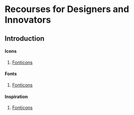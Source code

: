 <h1>Recourses for Designers and Innovators</h1>
<h2>Introduction</h2>
<p></p>

<h4>Icons</h4>
<ol>
<li><a href="https://fonticons.com/sets">Fonticons</a></li>
</ol>

<h4>Fonts</h4>
<ol>
<li><a href="https://fonticons.com/sets">Fonticons</a></li>
</ol>

<h4>Inspiration</h4>
<ol>
<li><a href="https://fonticons.com/sets">Fonticons</a></li>
</ol>


